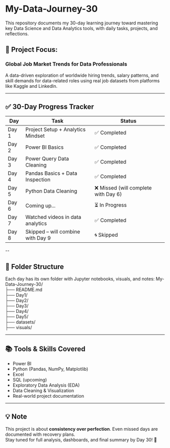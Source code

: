 # My-Data-Journey-30
This repository documents my 30-day learning journey toward mastering key Data Science and Data Analytics tools, with daily tasks, projects, and reflections.

## 🚀 Project Focus:
### Global Job Market Trends for Data Professionals

A data-driven exploration of worldwide hiring trends, salary patterns, and skill demands for data-related roles using real job datasets from platforms like Kaggle and LinkedIn.

---

## ✅ 30-Day Progress Tracker

| Day    | Task                                  | Status                                  |
|--------|----------------------------------------|------------------------------------------|
| Day 1  | Project Setup + Analytics Mindset     | ✅ Completed                             |
| Day 2  | Power BI Basics                       | ✅ Completed                             |
| Day 3  | Power Query Data Cleaning             | ✅ Completed                             |
| Day 4  | Pandas Basics + Data Inspection       | ✅ Completed                             |
| Day 5  | Python Data Cleaning                  | ❌ Missed (will complete with Day 6)     |
| Day 6  | Coming up...                          | ⏳ In Progress                           |
| Day 7  | Watched videos in data analytics      | ✅ Completed                             |
| Day 8  | Skipped – will combine with Day 9     | 🌀 Skipped                               |
--

## 📂 Folder Structure

Each day has its own folder with Jupyter notebooks, visuals, and notes:
My-Data-Journey-30/  
├── README.md  
├── Day1/  
├── Day2/  
├── Day3/  
├── Day4/  
├── Day5/  
├── datasets/  
├── visuals/



---

## 📚 Tools & Skills Covered

- Power BI  
- Python (Pandas, NumPy, Matplotlib)  
- Excel  
- SQL (upcoming)  
- Exploratory Data Analysis (EDA)  
- Data Cleaning & Visualization  
- Real-world project documentation

---

## 💡 Note

This project is about **consistency over perfection**. Even missed days are documented with recovery plans.  
Stay tuned for full analysis, dashboards, and final summary by Day 30! 🎯
